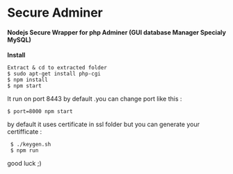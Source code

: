# Secure Adminer 
#### Nodejs Secure Wrapper for php Adminer (GUI database Manager Specialy MySQL)

**Install**

```
Extract & cd to extracted folder
$ sudo apt-get install php-cgi
$ npm install
$ npm start

```

It run on port 8443 by default .you can change port like this :
```
$ port=8000 npm start
```

by default it uses certificate in ssl folder but 
you can generate your certifficate :
```
 $ ./keygen.sh
 $ npm run
```



good luck ;)
